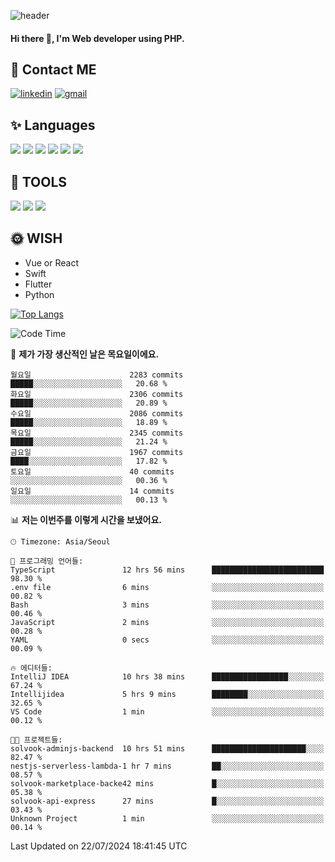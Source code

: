 ![header](https://capsule-render.vercel.app/api?type=waving&color=auto&height=300&section=header&text=Elin&fontSize=90&animation=twinkling)

#### Hi there 👋, I'm <b>Web developer</b> using PHP. ####

<!--
- 🔭 I’m currently working on Uniwill
- 🌱 I’m currently learning Vue or React or Python.
-->

<!---#### I am PHP developer --->

## 💌 Contact ME ###
[<img src='https://img.shields.io/badge/-EunjiKo-%230A66C2?style=flat-square&logo=LinkedIn&logoColor=white' alt='linkedin'>](https://www.linkedin.com/in/https://www.linkedin.com/in/eunji-ko-00a907164//)  [<img src='https://img.shields.io/badge/-einee214%40gmail.com-%23EA4335?style=flat-square&logo=Gmail&logoColor=white' alt='gmail'>](einee214@gmail.com)  


## ✨ Languages
<img src='https://img.shields.io/badge/-PHP-%23777BB4?style=for-the-badge&logo=PHP&logoColor=white'> <img src='https://img.shields.io/badge/-Laravel-%23FF2D20?style=for-the-badge&logo=Laravel&logoColor=white'> <img src='https://img.shields.io/badge/Jquery-%230769AD?style=for-the-badge&logo=Jquery&logoColor=white'> <img src='https://img.shields.io/badge/CSS3-%231572B6?style=for-the-badge&logo=CSS3&logoColor=white'> <img src='https://img.shields.io/badge/Bootstrap-%237952B3?style=for-the-badge&logo=Bootstrap&logoColor=white' > <img src='https://img.shields.io/badge/MySQL-%234479A1?style=for-the-badge&logo=MySQL&logoColor=white' >

## 🌷 TOOLS
<img src='https://img.shields.io/badge/PHPSTORM-%23000000?style=for-the-badge&logo=PhpStorm&logoColor=white' > <img src='https://img.shields.io/badge/GitLab-%23FCA121?style=for-the-badge&logo=GitLab&logoColor=white' > <img src='https://img.shields.io/badge/GitHub-%23181717?style=for-the-badge&logo=GitHub&logoColor=white'>


## 🌞 WISH
- Vue or React
- Swift
- Flutter
- Python


[![Top Langs](https://github-readme-stats.vercel.app/api/top-langs/?username=ein214&layout=compact)](https://github.com/anuraghazra/github-readme-stats)

<!--START_SECTION:waka-->
![Code Time](http://img.shields.io/badge/Code%20Time-3%2C639%20hrs%208%20mins-blue)

📅 **제가 가장 생산적인 날은 목요일이에요.** 

```text
월요일                      2283 commits        █████░░░░░░░░░░░░░░░░░░░░   20.68 % 
화요일                      2306 commits        █████░░░░░░░░░░░░░░░░░░░░   20.89 % 
수요일                      2086 commits        █████░░░░░░░░░░░░░░░░░░░░   18.89 % 
목요일                      2345 commits        █████░░░░░░░░░░░░░░░░░░░░   21.24 % 
금요일                      1967 commits        ████░░░░░░░░░░░░░░░░░░░░░   17.82 % 
토요일                      40 commits          ░░░░░░░░░░░░░░░░░░░░░░░░░   00.36 % 
일요일                      14 commits          ░░░░░░░░░░░░░░░░░░░░░░░░░   00.13 % 
```


📊 **저는 이번주를 이렇게 시간을 보냈어요.** 

```text
🕑︎ Timezone: Asia/Seoul

💬 프로그래밍 언어들: 
TypeScript               12 hrs 56 mins      █████████████████████████   98.30 % 
.env file                6 mins              ░░░░░░░░░░░░░░░░░░░░░░░░░   00.82 % 
Bash                     3 mins              ░░░░░░░░░░░░░░░░░░░░░░░░░   00.46 % 
JavaScript               2 mins              ░░░░░░░░░░░░░░░░░░░░░░░░░   00.28 % 
YAML                     0 secs              ░░░░░░░░░░░░░░░░░░░░░░░░░   00.09 % 

🔥 에디터들: 
IntelliJ IDEA            10 hrs 38 mins      █████████████████░░░░░░░░   67.24 % 
Intellijidea             5 hrs 9 mins        ████████░░░░░░░░░░░░░░░░░   32.65 % 
VS Code                  1 min               ░░░░░░░░░░░░░░░░░░░░░░░░░   00.12 % 

🐱‍💻 프로젝트들: 
solvook-adminjs-backend  10 hrs 51 mins      █████████████████████░░░░   82.47 % 
nestjs-serverless-lambda-1 hr 7 mins         ██░░░░░░░░░░░░░░░░░░░░░░░   08.57 % 
solvook-marketplace-backe42 mins             █░░░░░░░░░░░░░░░░░░░░░░░░   05.38 % 
solvook-api-express      27 mins             █░░░░░░░░░░░░░░░░░░░░░░░░   03.43 % 
Unknown Project          1 min               ░░░░░░░░░░░░░░░░░░░░░░░░░   00.14 % 
```


 Last Updated on 22/07/2024 18:41:45 UTC
<!--END_SECTION:waka-->

<!---![GitHub stats](https://github-readme-stats.vercel.app/api?username=ein214&show_icons=true&theme=dracula)  --->



